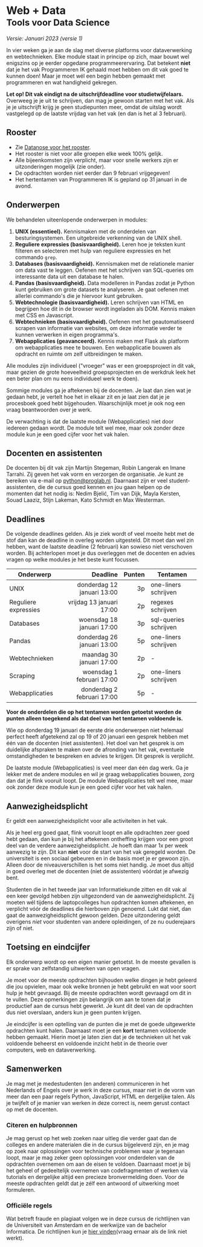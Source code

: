 # Web + Data<br><small>Tools voor Data Science</small>

<style>
    h2
    {
        break-before: page;
    }
    h1, h2, h3, h4, h5
    {
        break-after: avoid-page;
    }
</style>

*Versie: Januari 2023 (versie 1)*

In vier weken ga je aan de slag met diverse platforms voor dataverwerking en webtechnieken. Elke module staat in principe op zich, maar bouwt wel enigszins op je eerder opgedane programmeerervaring. Dat betekent **niet** dat je het vak Programmeren IK gehaald moet hebben om dit vak goed te kunnen doen! Maar je moet wél een begin hebben gemaakt met programmeren en wat handigheid gekregen.

**Let op! Dit vak eindigt na de uitschrijfdeadline voor studietwijfelaars.** Overweeg je je uit te schrijven, dan mag je gewoon starten met het vak. Als je je uitschrijft krijg je geen studiepunten meer, omdat de uitslag wordt vastgelegd op de laatste vrijdag van het vak (en dan is het al 3 februari).


## Rooster

- Zie [Datanose voor het rooster](https://datanose.nl/#course[111981]).
- Het rooster is niet voor alle groepen elke week 100% gelijk.
- Alle bijeenkomsten zijn verplicht, maar voor snelle werkers zijn er uitzonderingen mogelijk (zie onder).
- De opdrachten worden niet eerder dan 9 februari vrijgegeven!
- Het hertentamen van Programmeren IK is gepland op 31 januari in de avond.


## Onderwerpen

We behandelen uiteenlopende onderwerpen in modules:

1. **UNIX (essentieel).** Kennismaken met de onderdelen van besturingsystemen. Een uitgebreide verkenning van de UNIX shell.
2. **Reguliere expressies (basisvaardigheid).** Leren hoe je teksten kunt filteren en selecteren met hulp van reguliere expressies en het commando `grep`.
2. **Databases (basisvaardigheid).** Kennismaken met de relationele manier om data vast te leggen. Oefenen met het schrijven van SQL-queries om interessante data uit een database te halen.
3. **Pandas (basisvaardigheid).** Data modelleren in Pandas zodat je Python kunt gebruiken om grote datasets te analyseren. Je gaat oefenen met allerlei commando's die je hiervoor kunt gebruiken.
4. **Webtechnologie (basisvaardigheid).** Leren schrijven van HTML en begrijpen hoe dit in de browser wordt ingeladen als DOM. Kennis maken met CSS en Javascript.
4. **Webtechnieken (basisvaardigheid).** Oefenen met het geautomatiseerd scrapen van informatie van websites, om deze informatie verder te kunnen verwerken in eigen programma's.
5. **Webapplicaties (geavanceerd).** Kennis maken met Flask als platform om webapplicaties mee te bouwen. Een webapplicatie bouwen als opdracht en ruimte om zelf uitbreidingen te maken.

Alle modules zijn individueel ("vroeger" was er een groepsproject in dit vak, maar gezien de grote hoeveelheid groepsprojecten en de werkdruk leek het een beter plan om nu eens individueel werk te doen).

Sommige modules ga je aftekenen bij de docenten. Je laat dan zien wat je gedaan hebt, je vertelt hoe het in elkaar zit en je laat zien dat je je procesboek goed hebt bijgehouden. Waarschijnlijk moet je ook nog een vraag beantwoorden over je werk.

De verwachting is dat de laatste module (Webapplicaties) niet door iedereen gedaan wordt. De module telt wel mee, maar ook zonder deze module kun je een goed cijfer voor het vak halen.


## Docenten en assistenten

De docenten bij dit vak zijn Martijn Stegeman, Robin Langerak en Imane Tarrahi. Zij geven het vak vorm en verzorgen de organisatie. Je kunt ze bereiken via e-mail op <python@proglab.nl>. Daarnaast zijn er veel student-assistenten, die de cursus goed kennen en jou gaan helpen op de momenten dat het nodig is: Nedim Bjelić, Tim van Dijk, Mayla Kersten, Souad Laaziz, Stijn Lakeman, Kato Schmidt en Max Westerman. 


## Deadlines

De volgende deadlines gelden. Als je ziek wordt of veel moeite hebt met de stof dan kan de deadline in overleg worden uitgesteld. Dit moet dan wel zin hebben, want de laatste deadline (2 februari) kan sowieso niet verschoven worden. Bij achterlopen moet je dus overleggen met de docenten en advies vragen op welke modules je het beste kunt focussen.

| Onderwerp            |                     Deadline | Punten | Tentamen              |
|----------------------|-----------------------------:|-------:|-----------------------|
| UNIX                 |   donderdag 12 januari 13:00 |     3p | one-liners schrijven  |
| Reguliere expressies |     vrijdag 13 januari 17:00 |     2p | regexes schrijven     |
| Databases            |    woensdag 18 januari 17:00 |     3p | sql-queries schrijven |
| Pandas               |   donderdag 26 januari 13:00 |     5p | one-liners schrijven  |
| Webtechnieken        |     maandag 30 januari 17:00 |     2p | -                     |
| Scraping             |    woensdag 1 februari 17:00 |     2p | one-liners schrijven  |
| Webapplicaties       |   donderdag 2 februari 17:00 |     5p | -                     |

**Voor de onderdelen die op het tentamen worden getoetst worden de punten alleen toegekend als dat deel van het tentamen voldoende is.**

Wie op donderdag 19 januari de eerste drie onderwerpen niet helemaal perfect heeft afgetekend zal op 19 of 20 januari een gesprek hebben met één van de docenten (niet assistenten). Het doel van het gesprek is om duidelijke afspraken te maken over de afronding van het vak, eventuele omstandigheden te bespreken en advies te krijgen. Dit gesprek is verplicht.

De laatste module (Webapplicaties) is veel meer dan één dag werk. Ga je lekker met de andere modules en wil je graag webapplicaties bouwen, zorg dan dat je flink vooruit loopt. De module Webapplicaties telt wel mee, maar ook zonder deze module kun je een goed cijfer voor het vak halen.


## Aanwezigheidsplicht

Er geldt een aanwezigheidsplicht voor alle activiteiten in het vak.

Als je heel erg goed gaat, flink vooruit loopt en alle opdrachten zeer goed hebt gedaan, dan kun je bij het aftekenen ontheffing krijgen voor een groot deel van de verdere aanwezigheidsplicht. Je hoeft dan maar 1x per week aanwezig te zijn. Dit kan **niet** voor de start van het vak geregeld worden. De universiteit is een sociaal gebeuren en in de basis moet je er gewoon zijn. Alleen door de niveauverschillen is het soms niet handig. Je moet dus altijd in goed overleg met de docenten (niet de assistenten) vóórdat je afwezig bent.

Studenten die in het tweede jaar van Informatiekunde zitten en dit vak al een keer gevolgd hebben zijn uitgezonderd van de aanwezigheidsplicht. Zij moeten wél tijdens de laptopcolleges hun opdrachten komen aftekenen, en verplicht vóór de deadlines die hierboven zijn genoemd. Lukt dat niet, dan gaat de aanwezigheidsplicht gewoon gelden. Deze uitzondering geldt overigens *niet* voor studenten van andere opleidingen, of ze nu ouderejaars zijn of niet.


## Toetsing en eindcijfer

Elk onderwerp wordt op een eigen manier getoetst. In de meeste gevallen is er sprake van zelfstandig uitwerken van open vragen.

Je moet voor de meeste opdrachten bijhouden welke dingen je hebt geleerd die jou opvielen, maar ook welke bronnen je hebt gebruikt en wat voor soort hulp je hebt gevraagd. Bij de meeste opdrachten wordt gevraagd om dit in te vullen. Deze opmerkingen zijn belangrijk om aan te tonen dat je productief aan de cursus hebt gewerkt. Je kunt dit deel van de opdrachten dus niet overslaan, anders kun je geen punten krijgen.

Je eindcijfer is een optelling van de punten die je met de goede uitgewerkte opdrachten kunt halen. Daarnaast moet je een **kort** tentamen voldoende hebben gemaakt. Hierin moet je laten zien dat je de technieken uit het vak voldoende beheerst en voldoende inzicht hebt in de theorie over computers, web en dataverwerking.


## Samenwerken

Je mag met je medestudenten (en anderen) communiceren in het Nederlands of Engels over je werk in deze cursus, maar niet in de vorm van meer dan een paar regels Python, JavaScript, HTML en dergelijke talen. Als je twijfelt of je manier van werken in deze correct is, neem gerust contact op met de docenten.


### Citeren en hulpbronnen

Je mag gerust op het web zoeken naar uitleg die verder gaat dan de colleges en andere materialen die in de cursus bijgeleverd zijn, en je mag op zoek naar oplossingen voor technische problemen waar je tegenaan loopt, maar je mag zeker geen oplossingen voor onderdelen van de opdrachten overnemen om aan de eisen te voldoen. Daarnaast moet je bij het geheel of gedeeltelijk overnemen van codefragmenten of werken via tutorials en dergelijke altijd een precieze bronvermelding doen. Voor de meeste opdrachten geldt dat je zélf een antwoord of uitwerking moet formuleren.


### Officiële regels

Wat betreft fraude en plagiaat volgen we in deze cursus de richtlijnen van de Universiteit van Amsterdam en de werkwijze van de bachelor Informatica. De richtlijnen kun je [hier vinden](vraag ernaar als de link niet werkt).

[hier vinden]: http://student.uva.nl/az/a-z-lijst/a-z-lijst/content/folder/fraude-plagiaat-en-bronvermelding/plagiaat-en-fraude.html
